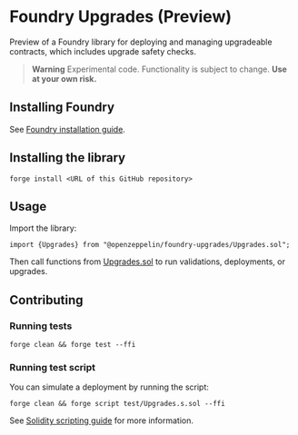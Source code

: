# Foundry Upgrades (Preview)

Preview of a Foundry library for deploying and managing upgradeable contracts, which includes upgrade safety checks.

> **Warning**
> Experimental code. Functionality is subject to change.
> **Use at your own risk.**

## Installing Foundry

See [Foundry installation guide](https://book.getfoundry.sh/getting-started/installation).

## Installing the library

```
forge install <URL of this GitHub repository>
```

## Usage

Import the library:
```
import {Upgrades} from "@openzeppelin/foundry-upgrades/Upgrades.sol";
```

Then call functions from [Upgrades.sol](src/Upgrades.sol) to run validations, deployments, or upgrades.

## Contributing

### Running tests

```
forge clean && forge test --ffi
```

### Running test script

You can simulate a deployment by running the script:

```
forge clean && forge script test/Upgrades.s.sol --ffi
```

See [Solidity scripting guide](https://book.getfoundry.sh/tutorials/solidity-scripting) for more information.
